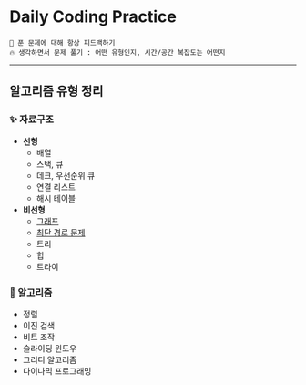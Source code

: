 # Daily Coding Practice

```
🌈 푼 문제에 대해 항상 피드백하기
🔥 생각하면서 문제 풀기 : 어떤 유형인지, 시간/공간 복잡도는 어떤지
```
---

## 알고리즘 유형 정리
### ✨ 자료구조
* **선형**
  * 배열
  * 스택, 큐
  * 데크, 우선순위 큐
  * 연결 리스트
  * 해시 테이블
* **비선형**
  * [그래프](./자료구조/그래프/graph.md)
  * [최단 경로 문제](./자료구조/최단%20경로%20문제/shortest_route.md)
  * 트리
  * 힙
  * 트라이
  
### 💫 알고리즘
  * 정렬
  * 이진 검색
  * 비트 조작
  * 슬라이딩 윈도우
  * 그리디 알고리즘
  * 다이나믹 프로그래밍
